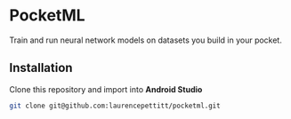 # PocketML
Train and run neural network models on datasets you build in your pocket.

## Installation
Clone this repository and import into **Android Studio**
```bash
git clone git@github.com:laurencepettitt/pocketml.git
```

